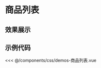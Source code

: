 # 商品列表

## 效果展示


<CssDemo />
<script setup>
import CssDemo from '../../../components/css/demos-商品列表.vue'
</script>


## 示例代码

<<< @/components/css/demos-商品列表.vue

